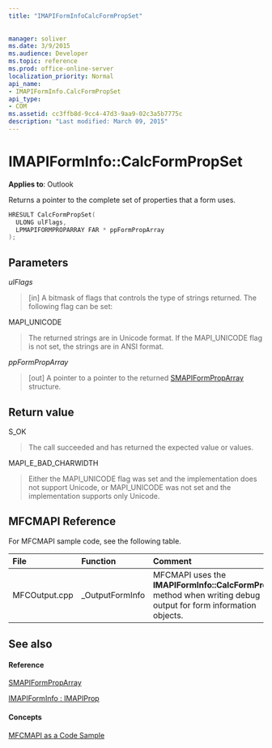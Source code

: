 ```yaml
---
title: "IMAPIFormInfoCalcFormPropSet"
 
 
manager: soliver
ms.date: 3/9/2015
ms.audience: Developer
ms.topic: reference
ms.prod: office-online-server
localization_priority: Normal
api_name:
- IMAPIFormInfo.CalcFormPropSet
api_type:
- COM
ms.assetid: cc3ffb8d-9cc4-47d3-9aa9-02c3a5b7775c
description: "Last modified: March 09, 2015"
---
```


# IMAPIFormInfo::CalcFormPropSet

  
  
**Applies to**: Outlook 
  
Returns a pointer to the complete set of properties that a form uses.
  
```cpp
HRESULT CalcFormPropSet(
  ULONG ulFlags,
  LPMAPIFORMPROPARRAY FAR * ppFormPropArray
);
```

## Parameters

 _ulFlags_
  
> [in] A bitmask of flags that controls the type of strings returned. The following flag can be set:
    
MAPI_UNICODE 
  
> The returned strings are in Unicode format. If the MAPI_UNICODE flag is not set, the strings are in ANSI format.
    
 _ppFormPropArray_
  
> [out] A pointer to a pointer to the returned [SMAPIFormPropArray](smapiformproparray.md) structure. 
    
## Return value

S_OK 
  
> The call succeeded and has returned the expected value or values.
    
MAPI_E_BAD_CHARWIDTH 
  
> Either the MAPI_UNICODE flag was set and the implementation does not support Unicode, or MAPI_UNICODE was not set and the implementation supports only Unicode.
    
## MFCMAPI Reference

For MFCMAPI sample code, see the following table.
  
|**File**|**Function**|**Comment**|
|:-----|:-----|:-----|
|MFCOutput.cpp  <br/> |_OutputFormInfo  <br/> |MFCMAPI uses the **IMAPIFormInfo::CalcFormPropSet** method when writing debug output for form information objects.  <br/> |
   
## See also

#### Reference

[SMAPIFormPropArray](smapiformproparray.md)
  
[IMAPIFormInfo : IMAPIProp](imapiforminfoimapiprop.md)
#### Concepts

[MFCMAPI as a Code Sample](mfcmapi-as-a-code-sample.md)

